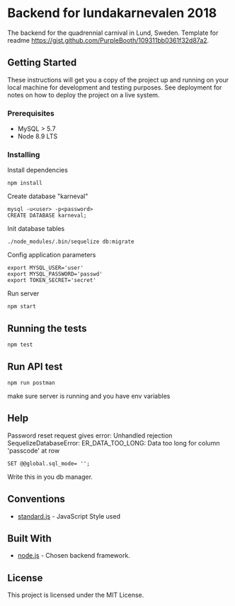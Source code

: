 # Backend for lundakarnevalen 2018

The backend for the quadrennial carnival in Lund, Sweden. Template for readme https://gist.github.com/PurpleBooth/109311bb0361f32d87a2.

## Getting Started

These instructions will get you a copy of the project up and running on your local machine for development and testing purposes. See deployment for notes on how to deploy the project on a live system.

### Prerequisites

* MySQL > 5.7
* Node 8.9 LTS

### Installing

Install dependencies
```
npm install
```

Create database "karneval"
```
mysql -u<user> -p<password>
CREATE DATABASE karneval;
```

Init database tables
```
./node_modules/.bin/sequelize db:migrate
```

Config application parameters
```
export MYSQL_USER='user'
export MYSQL_PASSWORD='passwd'
export TOKEN_SECRET='secret'
```

Run server
```
npm start
```

## Running the tests

```
npm test
```

## Run API test
```
npm run postman
```
make sure server is running and you have env variables

## Help
Password reset request gives error: Unhandled rejection SequelizeDatabaseError: ER_DATA_TOO_LONG: Data too long for column 'passcode' at row
```
SET @@global.sql_mode= '';
```
Write this in you db manager.

## Conventions
* [standard.js](https://github.com/standard/standard) - JavaScript Style used 

## Built With
* [node.js](https://github.com/nodejs/node) - Chosen backend framework.

## License

This project is licensed under the MIT License.
